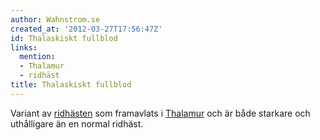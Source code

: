 ```yaml
---
author: Wahnstrom.se
created_at: '2012-03-27T17:56:47Z'
id: Thalaskiskt fullblod
links:
  mention:
  - Thalamur
  - ridhäst
title: Thalaskiskt fullblod
---
```


Variant av [ridhästen] som framavlats i [Thalamur] och är både starkare och uthålligare än en normal
ridhäst.

  [ridhästen]: ridhäst
  [Thalamur]: Thalamur